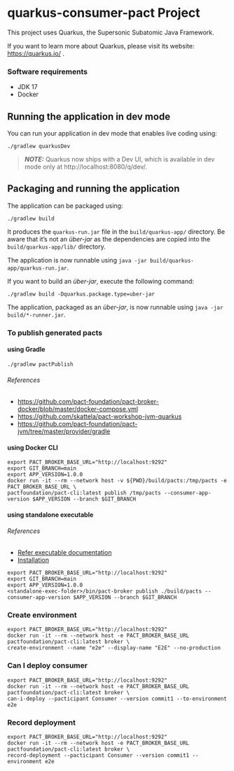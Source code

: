# quarkus-consumer-pact Project

This project uses Quarkus, the Supersonic Subatomic Java Framework.

If you want to learn more about Quarkus, please visit its website: https://quarkus.io/ .

### Software requirements
* JDK 17
* Docker

## Running the application in dev mode

You can run your application in dev mode that enables live coding using:
```shell script
./gradlew quarkusDev
```

> **_NOTE:_**  Quarkus now ships with a Dev UI, which is available in dev mode only at http://localhost:8080/q/dev/.

## Packaging and running the application

The application can be packaged using:
```shell script
./gradlew build
```
It produces the `quarkus-run.jar` file in the `build/quarkus-app/` directory.
Be aware that it’s not an _über-jar_ as the dependencies are copied into the `build/quarkus-app/lib/` directory.

The application is now runnable using `java -jar build/quarkus-app/quarkus-run.jar`.

If you want to build an _über-jar_, execute the following command:
```shell script
./gradlew build -Dquarkus.package.type=uber-jar
```

The application, packaged as an _über-jar_, is now runnable using `java -jar build/*-runner.jar`.


### To publish generated pacts
#### using Gradle
```shell script
./gradlew pactPublish
```

######  References
* https://github.com/pact-foundation/pact-broker-docker/blob/master/docker-compose.yml
* https://github.com/skattela/pact-workshop-jvm-quarkus
* https://github.com/pact-foundation/pact-jvm/tree/master/provider/gradle


#### using Docker CLI

```shell
export PACT_BROKER_BASE_URL="http://localhost:9292"
export GIT_BRANCH=main
export APP_VERSION=1.0.0
docker run -it --rm --network host -v ${PWD}/build/pacts:/tmp/pacts -e PACT_BROKER_BASE_URL \
pactfoundation/pact-cli:latest publish /tmp/pacts --consumer-app-version $APP_VERSION --branch $GIT_BRANCH
```

#### using standalone executable 

######  References
* [Refer executable documentation](https://github.com/pact-foundation/pact-ruby-standalone#pact-broker-client)
* [Installation](https://github.com/pact-foundation/pact-ruby-standalone/releases)

```shell
export PACT_BROKER_BASE_URL="http://localhost:9292"
export GIT_BRANCH=main
export APP_VERSION=1.0.0
<standalone-exec-folder>/bin/pact-broker publish ./build/pacts --consumer-app-version $APP_VERSION --branch $GIT_BRANCH
```

### Create environment
```shell
export PACT_BROKER_BASE_URL="http://localhost:9292"
docker run -it --rm --network host -e PACT_BROKER_BASE_URL pactfoundation/pact-cli:latest broker \
create-environment --name "e2e" --display-name "E2E" --no-production
```

### Can I deploy consumer
```shell
export PACT_BROKER_BASE_URL="http://localhost:9292"
docker run -it --rm --network host -e PACT_BROKER_BASE_URL pactfoundation/pact-cli:latest broker \
can-i-deploy --pacticipant Consumer --version commit1 --to-environment e2e
```

### Record deployment
```shell
export PACT_BROKER_BASE_URL="http://localhost:9292"
docker run -it --rm --network host -e PACT_BROKER_BASE_URL pactfoundation/pact-cli:latest broker \
record-deployment --pacticipant Consumer --version commit1 --environment e2e 
```

